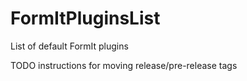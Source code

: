 # FormItPluginsList
List of default FormIt plugins

TODO instructions for moving release/pre-release tags

